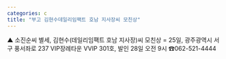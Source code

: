 ```yaml
---
categories: c
title: "부고 김현수데일리임팩트 호남 지사장씨 모친상"
---
```

▲ 소진순씨 별세, 김현수(데일리임팩트 호남 지사장)씨 모친상 = 25일, 광주광역시 서구 풍서좌로 237 VIP장례타운 VVIP 301호, 발인 28일 오전 9시 ☎062-521-4444